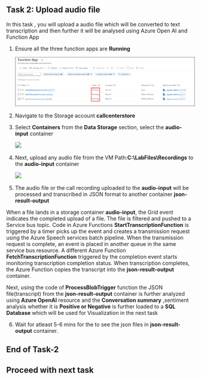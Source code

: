 ## Task 2: Upload audio file 

In this task , you will upload a audio file which will be converted to text transcription and then further it will be analysed using Azure Open AI and Function App

1. Ensure all the three function apps are **Running**

   ![](images/s8.png)

2. Navigate to the Storage account **callcenterstore<inject key="Deployment-id" enableCopy="false"></inject>**

3. Select **Containers** from the **Data Storage** section, select the **audio-input** container

   ![](images/25.png)

4. Next, upload any audio file from the VM Path:**C:\LabFiles\Recordings** to the **audio-input** container

    ![](images/26.png)

5. The audio file or the call recording uploaded to the **audio-input** will be processed and transcribed in JSON format to another container **json-result-output**

When a file lands in a storage container **audio-input**, the Grid event indicates the completed upload of a file. The file is filtered and pushed to a Service bus topic. Code in Azure Functions **StartTranscriptionFunction** is triggered by a timer picks up the event and creates a transmission request using the Azure Speech services batch pipeline. When the transmission request is complete, an event is placed in another queue in the same service bus resource. A different Azure Function **FetchTranscriptionFunction** triggered by the completion event starts monitoring transcription completion status. When transcription completes, the Azure Function copies the transcript into the **json-result-output** container.

Next, using the code of **ProcessBlobTrigger** function the JSON file(transcript) from the **json-result-output** container is further analyzed using **Azure OpenAI** resource and the **Conversation summary** ,sentiment analysis whether it is **Positive or Negative** is further loaded to a **SQL Database** which will be used for Visualization in the next task

6. Wait for atleast 5-6 mins for the to see the json files in **json-result-output** container.

## End of Task-2

## Proceed with next task
